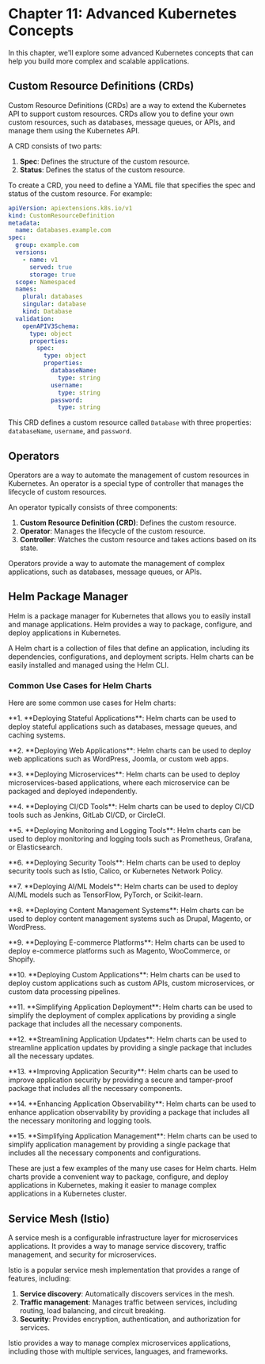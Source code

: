 # **Chapter 11: Advanced Kubernetes Concepts**

In this chapter, we'll explore some advanced Kubernetes concepts that can help you build more complex and scalable applications.

## **Custom Resource Definitions (CRDs)**

Custom Resource Definitions (CRDs) are a way to extend the Kubernetes API to support custom resources. CRDs allow you to define your own custom resources, such as databases, message queues, or APIs, and manage them using the Kubernetes API.

A CRD consists of two parts:

1. **Spec**: Defines the structure of the custom resource.
2. **Status**: Defines the status of the custom resource.

To create a CRD, you need to define a YAML file that specifies the spec and status of the custom resource. For example:

```yaml
apiVersion: apiextensions.k8s.io/v1
kind: CustomResourceDefinition
metadata:
  name: databases.example.com
spec:
  group: example.com
  versions:
    - name: v1
      served: true
      storage: true
  scope: Namespaced
  names:
    plural: databases
    singular: database
    kind: Database
  validation:
    openAPIV3Schema:
      type: object
      properties:
        spec:
          type: object
          properties:
            databaseName:
              type: string
            username:
              type: string
            password:
              type: string
```

This CRD defines a custom resource called `Database` with three properties: `databaseName`, `username`, and `password`.

## **Operators**

Operators are a way to automate the management of custom resources in Kubernetes. An operator is a special type of controller that manages the lifecycle of custom resources.

An operator typically consists of three components:

1. **Custom Resource Definition (CRD)**: Defines the custom resource.
2. **Operator**: Manages the lifecycle of the custom resource.
3. **Controller**: Watches the custom resource and takes actions based on its state.

Operators provide a way to automate the management of complex applications, such as databases, message queues, or APIs.

## **Helm Package Manager**

Helm is a package manager for Kubernetes that allows you to easily install and manage applications. Helm provides a way to package, configure, and deploy applications in Kubernetes.

A Helm chart is a collection of files that define an application, including its dependencies, configurations, and deployment scripts. Helm charts can be easily installed and managed using the Helm CLI.

### **Common Use Cases for Helm Charts**

Here are some common use cases for Helm charts:

**1. **Deploying Stateful Applications\*\*: Helm charts can be used to deploy stateful applications such as databases, message queues, and caching systems.

**2. **Deploying Web Applications\*\*: Helm charts can be used to deploy web applications such as WordPress, Joomla, or custom web apps.

**3. **Deploying Microservices\*\*: Helm charts can be used to deploy microservices-based applications, where each microservice can be packaged and deployed independently.

**4. **Deploying CI/CD Tools\*\*: Helm charts can be used to deploy CI/CD tools such as Jenkins, GitLab CI/CD, or CircleCI.

**5. **Deploying Monitoring and Logging Tools\*\*: Helm charts can be used to deploy monitoring and logging tools such as Prometheus, Grafana, or Elasticsearch.

**6. **Deploying Security Tools\*\*: Helm charts can be used to deploy security tools such as Istio, Calico, or Kubernetes Network Policy.

**7. **Deploying AI/ML Models\*\*: Helm charts can be used to deploy AI/ML models such as TensorFlow, PyTorch, or Scikit-learn.

**8. **Deploying Content Management Systems\*\*: Helm charts can be used to deploy content management systems such as Drupal, Magento, or WordPress.

**9. **Deploying E-commerce Platforms\*\*: Helm charts can be used to deploy e-commerce platforms such as Magento, WooCommerce, or Shopify.

**10. **Deploying Custom Applications\*\*: Helm charts can be used to deploy custom applications such as custom APIs, custom microservices, or custom data processing pipelines.

**11. **Simplifying Application Deployment\*\*: Helm charts can be used to simplify the deployment of complex applications by providing a single package that includes all the necessary components.

**12. **Streamlining Application Updates\*\*: Helm charts can be used to streamline application updates by providing a single package that includes all the necessary updates.

**13. **Improving Application Security\*\*: Helm charts can be used to improve application security by providing a secure and tamper-proof package that includes all the necessary components.

**14. **Enhancing Application Observability\*\*: Helm charts can be used to enhance application observability by providing a package that includes all the necessary monitoring and logging tools.

**15. **Simplifying Application Management\*\*: Helm charts can be used to simplify application management by providing a single package that includes all the necessary components and configurations.

These are just a few examples of the many use cases for Helm charts. Helm charts provide a convenient way to package, configure, and deploy applications in Kubernetes, making it easier to manage complex applications in a Kubernetes cluster.

## **Service Mesh (Istio)**

A service mesh is a configurable infrastructure layer for microservices applications. It provides a way to manage service discovery, traffic management, and security for microservices.

Istio is a popular service mesh implementation that provides a range of features, including:

1. **Service discovery**: Automatically discovers services in the mesh.
2. **Traffic management**: Manages traffic between services, including routing, load balancing, and circuit breaking.
3. **Security**: Provides encryption, authentication, and authorization for services.

Istio provides a way to manage complex microservices applications, including those with multiple services, languages, and frameworks.
